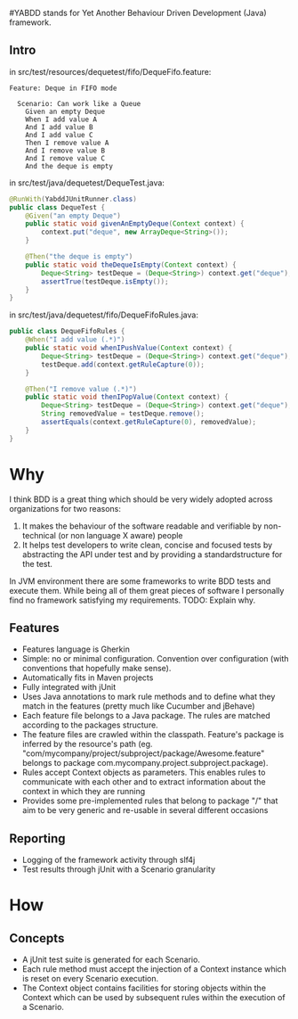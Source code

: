 #YABDD
stands for Yet Another Behaviour Driven Development (Java) framework.

## Intro
in src/test/resources/dequetest/fifo/DequeFifo.feature:
```gherkin
Feature: Deque in FIFO mode

  Scenario: Can work like a Queue
    Given an empty Deque
    When I add value A
    And I add value B
    And I add value C
    Then I remove value A
    And I remove value B
    And I remove value C
    And the deque is empty
```

in src/test/java/dequetest/DequeTest.java:
```java
@RunWith(YabddJUnitRunner.class)
public class DequeTest {
    @Given("an empty Deque")
    public static void givenAnEmptyDeque(Context context) {
        context.put("deque", new ArrayDeque<String>());
    }

    @Then("the deque is empty")
    public static void theDequeIsEmpty(Context context) {
        Deque<String> testDeque = (Deque<String>) context.get("deque");
        assertTrue(testDeque.isEmpty());
    }
}
```

in src/test/java/dequetest/fifo/DequeFifoRules.java:
```java
public class DequeFifoRules {
    @When("I add value (.*)")
    public static void whenIPushValue(Context context) {
        Deque<String> testDeque = (Deque<String>) context.get("deque");
        testDeque.add(context.getRuleCapture(0));
    }

    @Then("I remove value (.*)")
    public static void thenIPopValue(Context context) {
        Deque<String> testDeque = (Deque<String>) context.get("deque");
        String removedValue = testDeque.remove();
        assertEquals(context.getRuleCapture(0), removedValue);
    }
}
```

# Why

I think BDD is a great thing which should be very widely adopted across organizations for two reasons:

1. It makes the behaviour of the software readable and verifiable by non-technical (or non language X aware) people
2. It helps test developers to write clean, concise and focused tests by abstracting the API under test and by providing a standardstructure for the test.

In JVM environment there are some frameworks to write BDD tests and execute them.
While being all of them great pieces of software I personally find no framework satisfying my requirements. TODO: Explain why.

## Features
- Features language is Gherkin
- Simple: no or minimal configuration. Convention over configuration (with conventions that hopefully make sense).
- Automatically fits in Maven projects
- Fully integrated with jUnit
- Uses Java annotations to mark rule methods and to define what they match in the features (pretty much like Cucumber and jBehave)
- Each feature file belongs to a Java package. The rules are matched according to the packages structure.
- The feature files are crawled within the classpath. Feature's package is inferred by the resource's path (eg. "com/mycompany/project/subproject/package/Awesome.feature" belongs to package com.mycompany.project.subproject.package).
- Rules accept Context objects as parameters. This enables rules to communicate with each other and to extract information about the context in which they are running
- Provides some pre-implemented rules that belong to package "/" that aim to be very generic and re-usable in several different occasions


## Reporting
- Logging of the framework activity through slf4j
- Test results through jUnit with a Scenario granularity

# How

## Concepts
- A jUnit test suite is generated for each Scenario.
- Each rule method must accept the injection of a Context instance which is reset on every Scenario execution.
- The Context object contains facilities for storing objects within the Context which can be used by subsequent rules within the execution of a Scenario.

